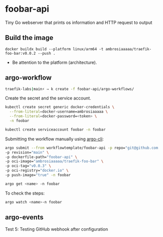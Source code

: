 # foobar-api

Tiny Go webserver that prints os information and HTTP request to output

## Build the image
`docker buildx build --platform linux/arm64 -t ambrosiaaaaa/traefik-foo-bar:v0.0.2 --push .`

* Be attention to the platform (architecture).

## argo-workflow

```bash
traefik-labs|main⚡ ⇒ k create -f foobar-api/argo-workflows/
```

Create the secret and the service account.

```bash
kubectl create secret generic docker-credentials \
  --from-literal=docker-username=ambrosiaaaaa \
  --from-literal=docker-password=<token> \
  -n foobar

kubectl create serviceaccount foobar -n foobar
```

Submitting the workflow manually using [argo-cli](https://argo-workflows.readthedocs.io/en/latest/walk-through/argo-cli/):

```bash
argo submit --from workflowtemplate/foobar-api -p repo="git@github.com:tbernacchi/traefik-labs.git" \
-p revision="main" \
-p dockerfile-path="foobar-api" \
-p oci-image="ambrosiaaaaa/traefik-foo-bar" \
-p oci-tag="v0.0.3" \
-p oci-registry="docker.io" \
-p push-image="true" -n foobar
```

```bash
argo get <name> -n foobar
```

To check the steps:

```bash
argo watch <name>-n foobar
```
## argo-events

Test 5: Testing GitHub webhook after configuration

